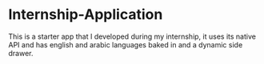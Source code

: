 # Internship-Application
This is a starter app that I developed during my internship, it uses its native API and has english and arabic languages baked in and a dynamic side drawer.
